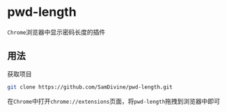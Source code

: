# pwd-length
`Chrome`浏览器中显示密码长度的插件

## 用法

获取项目
```bash
git clone https://github.com/SamDivine/pwd-length.git
```

在`Chrome`中打开`chrome://extensions`页面，将`pwd-length`拖拽到浏览器中即可


